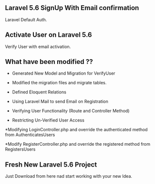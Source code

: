 ## Laravel 5.6 SignUp With Email confirmation

Laravel Default Auth.

## Activate User on Laravel 5.6

Verify User with email activation.

## What have been modified ??

- Generated New Model and Migration for VerifyUser

* Modified the migration files and migrate tables.

* Defined Eloquent Relations

* Using Laravel Mail to send Email on Registration

* Verifying User Functionality (Route and Controller Method)

* Restricting Un-Verified User Access

\*Modifying LoginController.php and override the authenticated method from AuthenticatesUsers

\*Modify RegisterController.php and override the registered method from RegistersUsers

## Fresh New Laravel 5.6 Project

Just Download from here nad start working with your new Idea.
